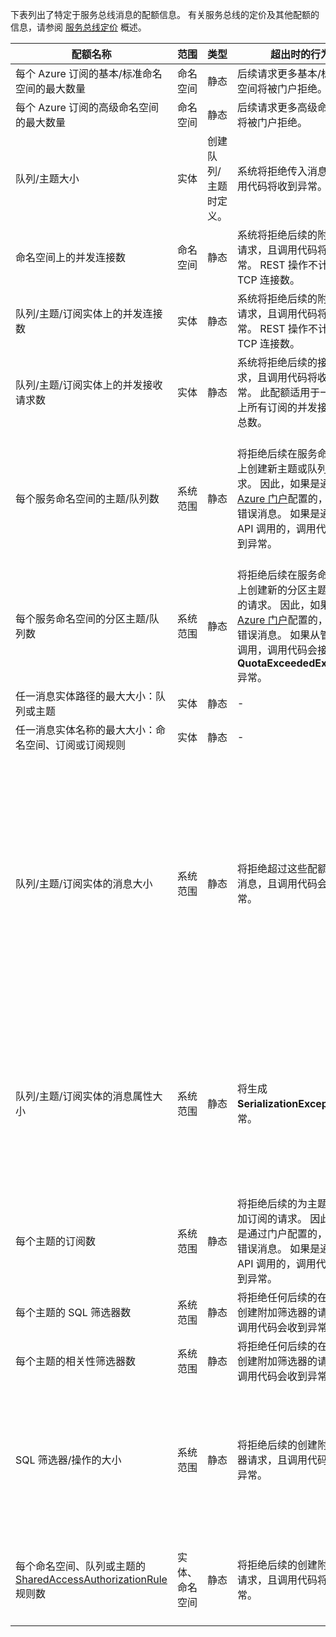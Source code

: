 下表列出了特定于服务总线消息的配额信息。 有关服务总线的定价及其他配额的信息，请参阅 [服务总线定价](https://www.azure.cn/pricing/details/messaging/) 概述。

| 配额名称 | 范围 | 类型 | 超出时的行为 | 值 |
| --- | --- | --- | --- | --- |
| 每个 Azure 订阅的基本/标准命名空间的最大数量 |命名空间 |静态 |后续请求更多基本/标准命名空间将被门户拒绝。 |100|
| 每个 Azure 订阅的高级命名空间的最大数量 |命名空间 |静态 |后续请求更多高级命名空间将被门户拒绝。 |10 |
| 队列/主题大小 |实体 |创建队列/主题时定义。 |系统将拒绝传入消息，且调用代码将收到异常。 |1、2、3、4 或 5 GB。<br /><br />如果已启用[分区](../articles/service-bus-messaging/service-bus-partitioning.md)，最大队列/主题大小是 80 GB。 |
| 命名空间上的并发连接数 |命名空间 |静态 |系统将拒绝后续的附加连接请求，且调用代码将收到异常。 REST 操作不计入并发 TCP 连接数。 |NetMessaging：1,000<br /><br />AMQP：5,000 |
| 队列/主题/订阅实体上的并发连接数 |实体 |静态 |系统将拒绝后续的附加连接请求，且调用代码将收到异常。 REST 操作不计入并发 TCP 连接数。 |受每个命名空间的并发连接限制的约束。 |
| 队列/主题/订阅实体上的并发接收请求数 |实体 |静态 |系统将拒绝后续的接收请求，且调用代码将收到异常。 此配额适用于一个主题上所有订阅的并发接收操作总数。 |5,000 |
| 每个服务命名空间的主题/队列数 |系统范围 |静态 |将拒绝后续在服务命名空间上创建新主题或队列的请求。 因此，如果是通过 [Azure 门户][Azure portal]配置的，将生成错误消息。 如果是通过管理 API 调用的，调用代码将收到异常。 |10,000<br /><br />服务命名空间中主题和队列的数目之和必须小于或等于 10,000。<br/>这不适用于高级层，因为其中的所有实体已分区。 |
| 每个服务命名空间的分区主题/队列数 |系统范围 |静态 |将拒绝后续在服务命名空间上创建新的分区主题或队列的请求。 因此，如果是通过 [Azure 门户][Azure portal]配置的，将生成错误消息。 如果从管理 API 调用，调用代码会接收到 **QuotaExceededException** 异常。 |基本和标准层 - 100<br />高级层 - 1,000<br/><br />在每个命名空间中，每个分区队列或主题的实体配额不会超过 10,000 个。 |
| 任一消息实体路径的最大大小：队列或主题 |实体 |静态 |- |260 个字符 |
| 任一消息实体名称的最大大小：命名空间、订阅或订阅规则 |实体 |静态 |- |50 个字符 |
| 队列/主题/订阅实体的消息大小 |系统范围 |静态 |将拒绝超过这些配额的传入消息，且调用代码会收到异常。 |最大消息大小：256KB（标准层）。 <br /><br />**注意**由于系统开销问题，此限制通常略小一点。<br /><br />最大标头大小：64KB<br /><br />属性包中的最大标头属性数：**byte/int.MaxValue**<br /><br />属性包中属性的最大大小：没有明确的限制。 受最大标头大小限制。 |
| 队列/主题/订阅实体的消息属性大小 |系统范围 |静态 |将生成 **SerializationException** 异常。 |每个属性的最大消息属性大小为 32K。 所有属性的累计大小不得超过 64K。 这一点适用于整个 [BrokeredMessage](https://msdn.microsoft.com/library/microsoft.servicebus.messaging.brokeredmessage.aspx) 标头，其中既有用户属性，又有系统属性（如 [SequenceNumber](https://msdn.microsoft.com/library/microsoft.servicebus.messaging.brokeredmessage.sequencenumber.aspx)、[Label](https://msdn.microsoft.com/library/microsoft.servicebus.messaging.brokeredmessage.label.aspx)、[MessageId](https://msdn.microsoft.com/library/microsoft.servicebus.messaging.brokeredmessage.messageid.aspx) 等）。 |
| 每个主题的订阅数 |系统范围 |静态 |将拒绝后续的为主题创建附加订阅的请求。 因此，如果是通过门户配置的，将显示错误消息。 如果是通过管理 API 调用的，调用代码将收到异常。 |2,000 |
| 每个主题的 SQL 筛选器数 |系统范围 |静态 |将拒绝任何后续的在主题中创建附加筛选器的请求，且调用代码会收到异常。 |2,000 |
| 每个主题的相关性筛选器数 |系统范围 |静态 |将拒绝任何后续的在主题中创建附加筛选器的请求，且调用代码会收到异常。 |100,000 |
| SQL 筛选器/操作的大小 |系统范围 |静态 |将拒绝后续的创建附加筛选器请求，且调用代码将收到异常。 |筛选器条件字符串的最大长度：1024 (1K)。<br /><br />规则操作字符串的最大长度：1024 (1K)。<br /><br />每个规则操作的最大表达式数：32。 |
| 每个命名空间、队列或主题的 [SharedAccessAuthorizationRule](https://msdn.microsoft.com/library/azure/microsoft.servicebus.messaging.sharedaccessauthorizationrule.aspx) 规则数 |实体、命名空间 |静态 |将拒绝后续的创建附加规则请求，且调用代码将收到异常。 |最大规则数：12。 <br /><br /> 在服务总线命名空间中配置的规则适用于该命名空间中的所有队列和主题。 |

[Azure portal]: https://portal.azure.cn